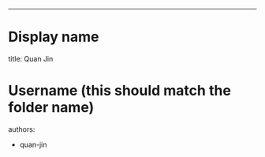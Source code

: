 ---
# Display name
title: Quan Jin

# Username (this should match the folder name)
authors:
- quan-jin

